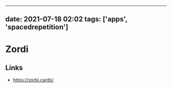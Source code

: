 ------
date: 2021-07-18 02:02
tags: ['apps', 'spacedrepetition']
-----

# Zordi

## Links

- https://zorbi.cards/
